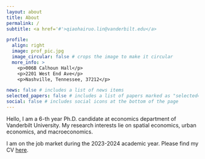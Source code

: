 ```yaml
---
layout: about
title: About
permalink: /
subtitle: <a href='#'>qiaohairuo.lin@vanderbilt.edu</a>

profile:
  align: right
  image: prof_pic.jpg
  image_circular: false # crops the image to make it circular
  more_info: >
    <p>006B Calhoun Hall</p>
    <p>2201 West End Ave</p>
    <p>Nashville, Tennessee, 37212</p>

news: false # includes a list of news items
selected_papers: false # includes a list of papers marked as "selected={true}"
social: false # includes social icons at the bottom of the page
---
```


Hello, I am a 6-th year Ph.D. candidate at economics department of Vanderbilt University. My research interests lie on spatial economics, urban economics, and macroeconomics.

I am on the job market during the 2023-2024 academic year. Please find my CV [here](assets/pdf/CV_academics.pdf).

